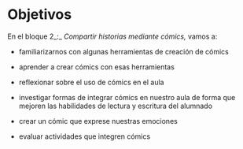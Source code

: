 # Objetivos

En el bloque 2_:_ _Compartir historias mediante cómics,_ vamos a:

*   familiarizarnos con algunas herramientas de creación de cómics
*   aprender a crear cómics con esas herramientas
    
*   reflexionar sobre el uso de cómics en el aula
    
*   investigar formas de integrar cómics en nuestro aula de forma que mejoren las habilidades de lectura y escritura del alumnado
    
*   crear un cómic que exprese nuestras emociones
    
*   evaluar actividades que integren cómics